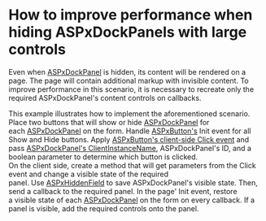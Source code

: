 # How to improve performance when hiding ASPxDockPanels with large controls


<p>Even when <a href="https://documentation.devexpress.com/#AspNet/clsDevExpressWebASPxDockPaneltopic">ASPxDockPanel</a> is hidden, its content will be rendered on a page. The page will contain additional markup with invisible content. To improve performance in this scenario, it is necessary to recreate only the required ASPxDockPanel's content controls on callbacks.</p>
<p>This example illustrates how to implement the aforementioned scenario.<br>Place two buttons that will show or hide <a href="https://documentation.devexpress.com/#AspNet/clsDevExpressWebASPxDockPaneltopic">ASPxDockPanel</a> for each <a href="https://documentation.devexpress.com/#AspNet/clsDevExpressWebASPxDockPaneltopic">ASPxDockPanel</a> on the form. Handle <a href="https://documentation.devexpress.com/#AspNet/clsDevExpressWebASPxButtontopic">ASPxButton's</a> Init event for all Show and Hide buttons. Apply <a href="https://documentation.devexpress.com/#AspNet/DevExpressWebScriptsASPxClientButton_Clicktopic">ASPxButton's client-side Click event</a> and pass <a href="https://documentation.devexpress.com/#AspNet/DevExpressWebASPxPopupControlBase_ClientInstanceNametopic">ASPxDockPanel's ClientInstanceName</a>, ASPxDockPanel's ID, and a boolean parameter to determine which button is clicked.<br>On the client side, create a method that will get parameters from the Click event and change a visible state of the required panel. Use <a href="https://documentation.devexpress.com/#AspNet/clsDevExpressWebASPxHiddenFieldtopic">ASPxHiddenField</a> to save ASPxDockPanel's visible state. Then, send a callback to the required panel. In the page' Init event, restore a visible state of each <a href="https://documentation.devexpress.com/#AspNet/clsDevExpressWebASPxDockPaneltopic">ASPxDockPanel</a> on the form on every callback. If a panel is visible, add the required controls onto the panel.</p>

<br/>


